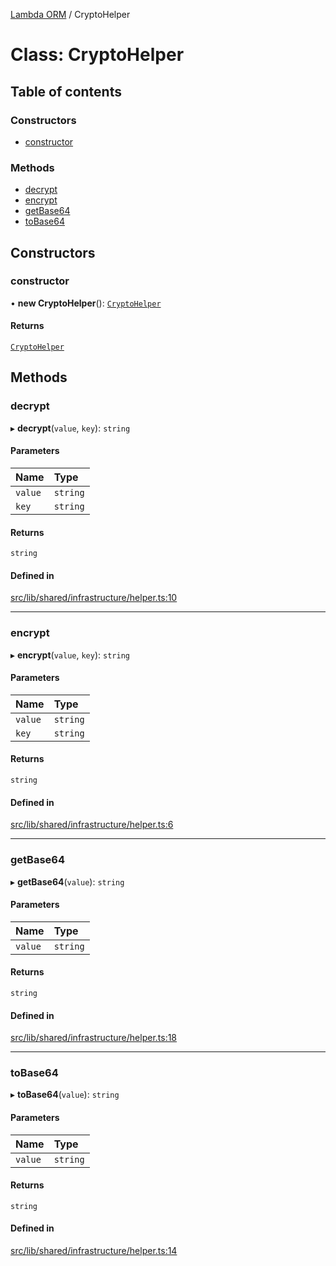 [Lambda ORM](../README.md) / CryptoHelper

# Class: CryptoHelper

## Table of contents

### Constructors

- [constructor](CryptoHelper.md#constructor)

### Methods

- [decrypt](CryptoHelper.md#decrypt)
- [encrypt](CryptoHelper.md#encrypt)
- [getBase64](CryptoHelper.md#getbase64)
- [toBase64](CryptoHelper.md#tobase64)

## Constructors

### constructor

• **new CryptoHelper**(): [`CryptoHelper`](CryptoHelper.md)

#### Returns

[`CryptoHelper`](CryptoHelper.md)

## Methods

### decrypt

▸ **decrypt**(`value`, `key`): `string`

#### Parameters

| Name | Type |
| :------ | :------ |
| `value` | `string` |
| `key` | `string` |

#### Returns

`string`

#### Defined in

[src/lib/shared/infrastructure/helper.ts:10](https://github.com/lambda-orm/lambdaorm/blob/b2dcdf45bee27aeba3f984c2906e1e8e2c137a45/src/lib/shared/infrastructure/helper.ts#L10)

___

### encrypt

▸ **encrypt**(`value`, `key`): `string`

#### Parameters

| Name | Type |
| :------ | :------ |
| `value` | `string` |
| `key` | `string` |

#### Returns

`string`

#### Defined in

[src/lib/shared/infrastructure/helper.ts:6](https://github.com/lambda-orm/lambdaorm/blob/b2dcdf45bee27aeba3f984c2906e1e8e2c137a45/src/lib/shared/infrastructure/helper.ts#L6)

___

### getBase64

▸ **getBase64**(`value`): `string`

#### Parameters

| Name | Type |
| :------ | :------ |
| `value` | `string` |

#### Returns

`string`

#### Defined in

[src/lib/shared/infrastructure/helper.ts:18](https://github.com/lambda-orm/lambdaorm/blob/b2dcdf45bee27aeba3f984c2906e1e8e2c137a45/src/lib/shared/infrastructure/helper.ts#L18)

___

### toBase64

▸ **toBase64**(`value`): `string`

#### Parameters

| Name | Type |
| :------ | :------ |
| `value` | `string` |

#### Returns

`string`

#### Defined in

[src/lib/shared/infrastructure/helper.ts:14](https://github.com/lambda-orm/lambdaorm/blob/b2dcdf45bee27aeba3f984c2906e1e8e2c137a45/src/lib/shared/infrastructure/helper.ts#L14)
